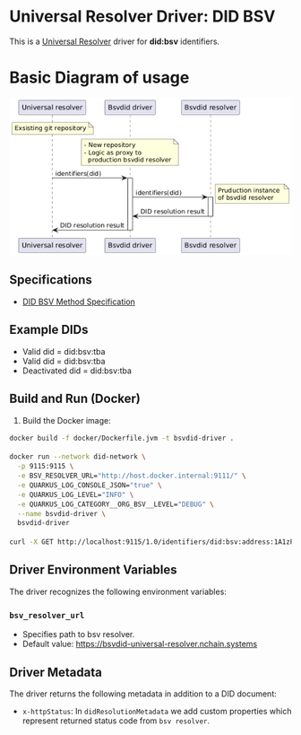 # Universal Resolver Driver: DID BSV

This is a [Universal Resolver](https://github.com/decentralized-identity/universal-resolver/) driver for **did:bsv** identifiers.

# Basic Diagram of usage
![img.png](img.png)

## Specifications

* [DID BSV Method Specification](https://bsvblockchain.org/did-method-specification)

## Example DIDs
* Valid did = did:bsv:tba
* Valid did = did:bsv:tba
* Deactivated did = did:bsv:tba

## Build and Run (Docker)

1. Build the Docker image:
```bash
docker build -f docker/Dockerfile.jvm -t bsvdid-driver .

docker run --network did-network \
  -p 9115:9115 \
  -e BSV_RESOLVER_URL="http://host.docker.internal:9111/" \
  -e QUARKUS_LOG_CONSOLE_JSON="true" \
  -e QUARKUS_LOG_LEVEL="INFO" \
  -e QUARKUS_LOG_CATEGORY__ORG_BSV__LEVEL="DEBUG" \
  --name bsvdid-driver \
  bsvdid-driver

curl -X GET http://localhost:9115/1.0/identifiers/did:bsv:address:1A1zP1eP5QGefi2DMPTfTL5SLmv7DivfNa
```  

## Driver Environment Variables
The driver recognizes the following environment variables:

### `bsv_resolver_url`
* Specifies path to bsv resolver.
* Default value: https://bsvdid-universal-resolver.nchain.systems

## Driver Metadata
The driver returns the following metadata in addition to a DID document:
* `x-httpStatus`: In `didResolutionMetadata` we add custom properties which represent returned status code from `bsv resolver`.